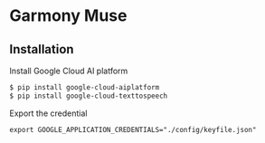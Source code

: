 # Garmony Muse

## Installation


Install Google Cloud AI platform

```Bash
$ pip install google-cloud-aiplatform
$ pip install google-cloud-texttospeech 
```

Export the credential

```
export GOOGLE_APPLICATION_CREDENTIALS="./config/keyfile.json"
```

